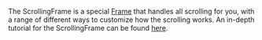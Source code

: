 The ScrollingFrame is a special [Frame](https://developer.roblox.com/en-us/api-reference/class/Frame) that handles all scrolling for you, with a range of different ways to customize how the scrolling works. An in-depth tutorial for the ScrollingFrame can be found [here](https://developer.roblox.com/articles/Creating-a-Scrolling-Frame-GUI).